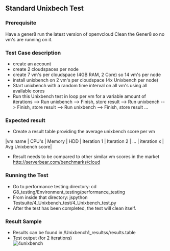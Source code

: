 ## Standard Unixbech Test

### Prerequisite
Have a gener8 run the latest version of openvcloud
Clean the Gener8 so no vm's are running on it.

### Test Case description
- create an account
- create 2 cloudspaces per node
- create 7 vm's per cloudspace (4GB RAM, 2 Core) so 14 vm's per node
- install unixbench on 2 vm's per cloudspace (4x Unixbench per node)
- Start unixbench with a random time interval on all vm's using all available cores
- Run this Unixbench test in loop per vm for a variable amount of iterations --> Run unixbench --> Finish, store result --> Run unixbench --> Finish, store result --> Run unixbench --> Finish, store result ...

### Expected result
- Create a result table providing the average unixbench score per vm  

|vm name  | CPU's  | Memory | HDD | Iteration 1 | Iteration 2 | ... | iteration x | Avg Unixbench score|

- Result needs to be compared to other similar vm scores in the market
http://serverbear.com/benchmarks/cloud

### Running the Test
- Go to performance testing directory: cd G8_testing/Environment_testing/performance_testing
- From inside that directory:  jspython  Testsuite/4_Unixbench_test/4_Unixbench_test.py 
- After the test has been completed, the test will clean itself.

### Result Sample
- Results can be found in /Unixbench1_resultss/results.table
- Test output (for 2 iterations)  
![4unixbench](https://cloud.githubusercontent.com/assets/15011431/14319591/6de39fe8-fc1a-11e5-8f7e-aa41378273ce.png)
